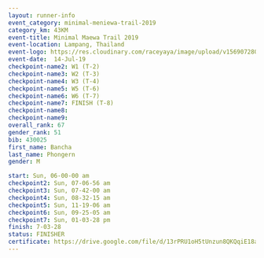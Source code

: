 ```yaml
---
layout: runner-info 
event_category: minimal-meniewa-trail-2019 
category_km: 43KM 
event-title: Minimal Maewa Trail 2019 
event-location: Lampang, Thailand 
event-logo: https://res.cloudinary.com/raceyaya/image/upload/v1569072805/logo/minimal-trail_ktnvsp.jpg 
event-date:  14-Jul-19 
checkpoint-name2: W1 (T-2) 
checkpoint-name3: W2 (T-3) 
checkpoint-name4: W3 (T-4) 
checkpoint-name5: W5 (T-6) 
checkpoint-name6: W6 (T-7) 
checkpoint-name7: FINISH (T-8) 
checkpoint-name8: 
checkpoint-name9: 
overall_rank: 67
gender_rank: 51
bib: 430025
first_name: Bancha
last_name: Phongern
gender: M

start: Sun, 06-00-00 am
checkpoint2: Sun, 07-06-56 am
checkpoint3: Sun, 07-42-00 am
checkpoint4: Sun, 08-32-15 am
checkpoint5: Sun, 11-19-06 am
checkpoint6: Sun, 09-25-05 am
checkpoint7: Sun, 01-03-28 pm
finish: 7-03-28
status: FINISHER
certificate: https://drive.google.com/file/d/13rPRU1oH5tUnzun8QKQqiE18abSZroL8/view?usp=sharing
---
```

